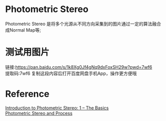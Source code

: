# Photometric Stereo

Photometric Stereo 是将多个光源从不同方向采集到的图片通过一定的算法融合成Normal Map等;

# 测试用图片

链接:https://pan.baidu.com/s/1k8Xg0Jf4gNq9dxFoxSH29w?pwd=7wf6 <br>
提取码:7wf6 复制这段内容后打开百度网盘手机App，操作更方便哦






















# Reference <br>
[Introduction to Photometric Stereo: 1 – The Basics](http://www.ian-hales.com/2019/06/26/introduction-to-photometric-stereo-1-the-basics/) <br>
[Photometric Stereo and Process](https://documentation.euresys.com/Products/OPEN_EVISION/OPEN_EVISION/en-us/Content/03_Using/6_3D_Processing/1_Easy3D/4_Photometric_Stereo/Photometric_Stereo_and_Process.htm?TocPath=Photometric%20Stereo%20and%20Process%7C_____0) <br>



